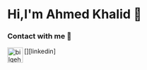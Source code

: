 <H1>Hi,I'm Ahmed Khalid 👋</H1> 








### Contact with me 📝



[<img align="left" alt="bilgehangecici | LinkedIn" width="35px" src="https://www.linkedin.com/in/ahmed-khalid-5774b7221" />][linkedin]


<br />


